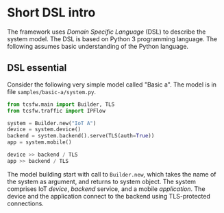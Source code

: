 # Short DSL intro

The framework uses _Domain Specific Language_ (DSL) to describe the system model.
The DSL is based on Python 3 programming language.
The following assumes basic understanding of the Python language.

## DSL essential

Consider the following very simple model called "Basic a".
The model is in file `samples/basic-a/system.py`.

```python
from tcsfw.main import Builder, TLS
from tcsfw.traffic import IPFlow

system = Builder.new("IoT A")
device = system.device()
backend = system.backend().serve(TLS(auth=True))
app = system.mobile()

device >> backend / TLS
app >> backend / TLS
```

The model building start with call to `Builder.new`, which takes the name of the system as argument, and returns to system object.
The system comprises IoT _device_, _backend_ service, and a mobile _application_. 
The device and the application connect to the backend using TLS-protected connections.

